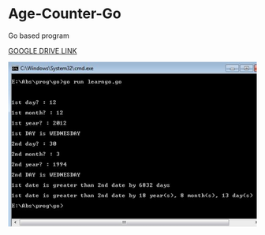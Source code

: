 # Age-Counter-Go
Go based program


<a href="https://drive.google.com/open?id=1_OuUAvDlJbb-TL4iJMdbb1r9h_M_MZd8" target="_blank"> GOOGLE DRIVE LINK </a> 

<img src="godn.JPG" width="800">
